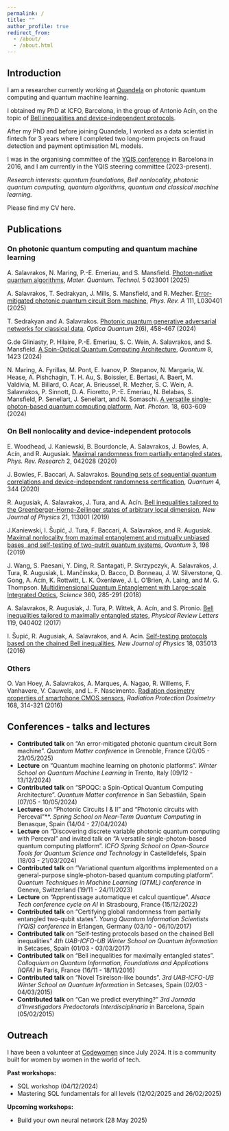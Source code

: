```yaml
---
permalink: /
title: ""
author_profile: true
redirect_from: 
  - /about/
  - /about.html
---
```


## Introduction
I am a researcher currently working at [Quandela](https://www.quandela.com/) on photonic quantum computing and quantum machine learning.

I obtained my PhD at ICFO, Barcelona, in the group of Antonio Acín, on the topic of [Bell inequalities and device-independent protocols](https://upcommons.upc.edu/handle/2117/131434).

After my PhD and before joining Quandela, I worked as a data scientist in fintech for 3 years where I completed two long-term projects on fraud detection and payment optimisation ML models.

I was in the organising committee of the [YQIS conference](https://www.yqisconference.org/) in Barcelona in 2016, and I am currently in the YQIS steering committee (2023-present).

*Research interests: quantum foundations, Bell nonlocality, photonic quantum computing, quantum algorithms, quantum and classical machine learning.*

Please find my CV here.


## Publications

### On photonic quantum computing and quantum machine learning

A. Salavrakos, N. Maring, P.-E. Emeriau, and S. Mansfield. [Photon-native quantum algorithms](https://iopscience.iop.org/article/10.1088/2633-4356/adc531), *Mater. Quantum. Technol.* 5 023001 (2025)

A. Salavrakos, T. Sedrakyan, J. Mills, S. Mansfield, and R. Mezher. [Error-mitigated photonic quantum circuit Born machine](https://journals.aps.org/pra/abstract/10.1103/PhysRevA.111.L030401), *Phys. Rev. A* 111, L030401 (2025)

T. Sedrakyan and A. Salavrakos. [Photonic quantum generative adversarial networks for classical data](https://doi.org/10.1364/OPTICAQ.530346), *Optica Quantum* 2(6), 458-467 (2024)

G.de Gliniasty, P. Hilaire, P.-E. Emeriau, S. C. Wein, A. Salavrakos, and S. Mansfield. [A Spin-Optical Quantum Computing Architecture](https://quantum-journal.org/papers/q-2024-07-24-1423/), *Quantum* 8, 1423 (2024)

N. Maring, A. Fyrillas, M. Pont, E. Ivanov, P. Stepanov, N. Margaria, W. Hease, A. Pishchagin, T. H. Au, S. Boissier, E. Bertasi, A. Baert, M. Valdivia, M. Billard, O. Acar, A. Brieussel, R. Mezher, S. C. Wein, A. Salavrakos, P. Sinnott, D. A. Fioretto, P.-E. Emeriau, N. Belabas, S. Mansfield, P. Senellart, J. Senellart, and N. Somaschi. [A versatile single-photon-based quantum computing platform](https://www.nature.com/articles/s41566-024-01403-4), *Nat. Photon.* 18, 603-609 (2024)


### On Bell nonlocality and device-independent protocols

E. Woodhead, J. Kaniewski, B. Bourdoncle, A. Salavrakos, J. Bowles, A. Acín, and R. Augusiak. [Maximal randomness from partially entangled states](https://journals.aps.org/prresearch/abstract/10.1103/PhysRevResearch.2.042028), *Phys. Rev. Research* 2, 042028 (2020)

J. Bowles, F. Baccari, A. Salavrakos. [Bounding sets of sequential quantum correlations and device-independent randomness certification](https://quantum-journal.org/papers/q-2020-10-19-344/), *Quantum* 4, 344 (2020)

R. Augusiak, A. Salavrakos, J. Tura, and A. Acín. [Bell inequalities tailored to the Greenberger-Horne-Zeilinger states of arbitrary local dimension](https://iopscience.iop.org/article/10.1088/1367-2630/ab4d9f), *New Journal of Physics* 21, 113001 (2019)

J.Kaniewski, I. Šupić, J. Tura, F. Baccari, A. Salavrakos, and R. Augusiak. [Maximal nonlocality from maximal entanglement and mutually unbiased bases, and self-testing of two-qutrit quantum systems](https://quantum-journal.org/papers/q-2019-10-24-198/), *Quantum* 3, 198 (2019)

J. Wang, S. Paesani, Y. Ding, R. Santagati, P. Skrzypczyk, A. Salavrakos, J. Tura, R. Augusiak, L. Mančinska, D. Bacco, D. Bonneau, J. W. Silverstone, Q. Gong, A. Acín, K. Rottwitt, L. K. Oxenløwe, J. L. O’Brien, A. Laing, and M. G. Thompson. [Multidimensional Quantum Entanglement with Large-scale Integrated Optics](https://www.science.org/doi/10.1126/science.aar7053), *Science* 360, 285-291 (2018)

A. Salavrakos, R. Augusiak, J. Tura, P. Wittek, A. Acín, and S. Pironio. [Bell inequalities tailored to maximally entangled states](https://journals.aps.org/prl/abstract/10.1103/PhysRevLett.119.040402), *Physical Review Letters* 119, 040402 (2017)

I. Šupić, R. Augusiak, A. Salavrakos, and A. Acín. [Self-testing protocols based on the chained Bell inequalities](https://iopscience.iop.org/article/10.1088/1367-2630/18/3/035013), *New Journal of Physics* 18, 035013 (2016)


### Others

O. Van Hoey, A. Salavrakos, A. Marques, A. Nagao, R. Willems, F. Vanhavere, V. Cauwels, and L.  F. Nascimento. [Radiation dosimetry properties of smartphone CMOS sensors](https://doi.org/10.1093/rpd/ncv352), *Radiation Protection Dosimetry* 168, 314-321 (2016)


## Conferences - talks and lectures

- **Contributed talk** on “An error-mitigated photonic quantum circuit Born machine”. *Quantum Matter conference* in Grenoble, France (20/05 - 23/05/2025)
- **Lecture** on “Quantum machine learning on photonic platforms”. *Winter School on Quantum Machine Learning* in Trento, Italy (09/12 - 13/12/2024)
- **Contributed talk** on “SPOQC: a Spin-Optical Quantum Computing Architecture”. *Quantum Matter conference* in San Sebastián, Spain (07/05 - 10/05/2024)
- **Lectures** on “Photonic Circuits I & II” and “Photonic circuits with Perceval”**. *Spring School on Near-Term Quantum Computing* in Benasque, Spain (14/04 - 27/04/2024)
- **Lecture** on “Discovering discrete variable photonic quantum computing with Perceval” and invited talk on “A versatile single-photon-based quantum computing platform”. *ICFO Spring School on Open-Source Tools for Quantum Science and Technology* in Castelldefels, Spain (18/03 - 21/03/2024)
- **Contributed talk** on “Variational quantum algorithms implemented on a general-purpose single-photon-based quantum computing platform”. *Quantum Techniques in Machine Learning (QTML) conference* in Geneva, Switzerland (19/11 - 24/11/2023)
- **Lecture** on “Apprentissage automatique et calcul quantique”. *Alsace Tech conference cycle on AI* in Strasbourg, France (15/12/2022)
- **Contributed talk** on “Certifying global randomness from partially entangled two-qubit states”. *Young Quantum Information Scientists (YQIS) conference* in Erlangen, Germany (03/10 - 06/10/2017)
- **Contributed talk** on “Self-testing protocols based on the chained Bell inequalities” *4th UAB-ICFO-UB Winter School on Quantum Information* in Setcases, Spain (01/03 - 03/03/2017)
- **Contributed talk** on “Bell inequalities for maximally entangled states”. *Colloquium on Quantum Information, Foundations and Applications (IQFA)* in Paris, France (16/11 - 18/11/2016)
- **Contributed talk** on “Novel Tsirelson-like bounds”. *3rd UAB-ICFO-UB Winter School on Quantum Information* in Setcases, Spain (02/03 - 04/03/2015)
- **Contributed talk** on “Can we predict everything?” *3rd Jornada d’Investigadors Predoctorals Interdisciplinaria* in Barcelona, Spain (05/02/2015)



## Outreach 

I have been a volunteer at [Codewomen](https://migracode.org/codewomen/) since July 2024. It is a community built for women by women in the world of tech.

**Past workshops:**
- SQL workshop (04/12/2024)
- Mastering SQL fundamentals for all levels (12/02/2025 and 26/02/2025) 

**Upcoming workshops:**
- Build your own neural network (28 May 2025)
